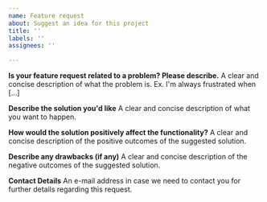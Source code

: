 ```yaml
---
name: Feature request
about: Suggest an idea for this project
title: ''
labels: ''
assignees: ''

---
```


**Is your feature request related to a problem? Please describe.**
A clear and concise description of what the problem is. Ex. I'm always frustrated when [...]

**Describe the solution you'd like**
A clear and concise description of what you want to happen.

**How would the solution positively affect the functionality?**
A clear and concise description of the positive outcomes of the suggested solution.

**Describe any drawbacks (if any)**
A clear and concise description of the negative outcomes of the suggested solution.

**Contact Details**
An e-mail address in case we need to contact you for further details regarding this request.
